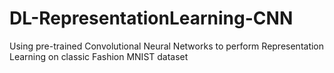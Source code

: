 # DL-RepresentationLearning-CNN
Using pre-trained Convolutional Neural Networks to perform Representation Learning on classic Fashion MNIST dataset
